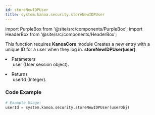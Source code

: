 ```yaml
---
id: storeNewIDPUser
title: system.kanoa.security.storeNewIDPUser
---
```


import PurpleBox from '@site/src/components/PurpleBox';
import HeaderBox from '@site/src/components/HeaderBox';

<PurpleBox>This function requires <b>KanoaCore</b> module</PurpleBox>
<HeaderBox header="Description">Creates a new entry with a unique ID for a user when they log in.</HeaderBox>
<HeaderBox header="Syntax">
    <b>storeNewIDPUser(user)</b>
    <li>Parameters <br />
        <ul>user (User session object).</ul>
    </li>
    <li>Returns <br />
        <ul>userId (Integer).</ul>
    </li>
</HeaderBox>

### Code Example

```python
# Example Usage:
userId = system.kanoa.security.storeNewIDPUser(userObj)

